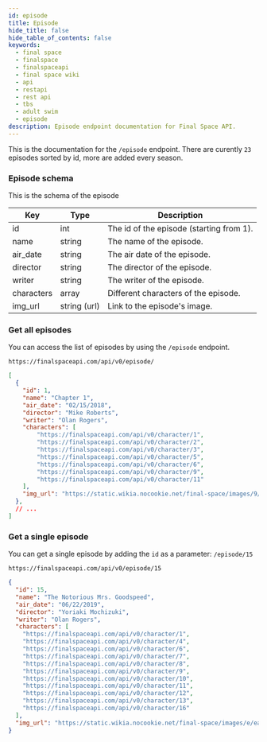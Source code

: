 ```yaml
---
id: episode
title: Episode 
hide_title: false
hide_table_of_contents: false
keywords:
  - final space
  - finalspace
  - finalspaceapi
  - final space wiki
  - api
  - restapi
  - rest api
  - tbs
  - adult swim
  - episode
description: Episode endpoint documentation for Final Space API.
---
```


This is the documentation for the `/episode` endpoint. There are curently `23` episodes sorted by id, more are added every season. 

### Episode schema

This is the schema of the episode

|Key|Type|Description|
|---|---|---|
|id|int|The id of the episode (starting from 1).
|name|string|The name of the episode.
|air_date|string|The air date of the episode.
|director|string|The director of the episode.
|writer|string|The writer of the episode.
|characters|array|Different characters of the episode.
|img_url|string (url)|Link to the episode's image. 

### Get all episodes

You can access the list of episodes by using the `/episode` endpoint.

```
https://finalspaceapi.com/api/v0/episode/
```

```json 
[
  {
    "id": 1,
    "name": "Chapter 1",
    "air_date": "02/15/2018",
    "director": "Mike Roberts",
    "writer": "Olan Rogers",
    "characters": [
        "https://finalspaceapi.com/api/v0/character/1",
        "https://finalspaceapi.com/api/v0/character/2",
        "https://finalspaceapi.com/api/v0/character/3",
        "https://finalspaceapi.com/api/v0/character/5",
        "https://finalspaceapi.com/api/v0/character/6",
        "https://finalspaceapi.com/api/v0/character/9",
        "https://finalspaceapi.com/api/v0/character/11"
    ],
    "img_url": "https://static.wikia.nocookie.net/final-space/images/9/9a/Episode_1b.jpg/revision/latest/scale-to-width-down/1000?cb=20180323215650"
  },
  // ...
]
```

### Get a single episode

You can get a single episode by adding the `id` as a parameter: `/episode/15`

```
https://finalspaceapi.com/api/v0/episode/15
```

```json
{
  "id": 15,
  "name": "The Notorious Mrs. Goodspeed",
  "air_date": "06/22/2019",
  "director": "Yoriaki Mochizuki",
  "writer": "Olan Rogers",
  "characters": [
    "https://finalspaceapi.com/api/v0/character/1",
    "https://finalspaceapi.com/api/v0/character/4",
    "https://finalspaceapi.com/api/v0/character/6",
    "https://finalspaceapi.com/api/v0/character/7",
    "https://finalspaceapi.com/api/v0/character/8",
    "https://finalspaceapi.com/api/v0/character/9",
    "https://finalspaceapi.com/api/v0/character/10",
    "https://finalspaceapi.com/api/v0/character/11",
    "https://finalspaceapi.com/api/v0/character/12",
    "https://finalspaceapi.com/api/v0/character/13",
    "https://finalspaceapi.com/api/v0/character/16"
  ],
  "img_url": "https://static.wikia.nocookie.net/final-space/images/e/ea/Notorious.png/revision/latest?cb=20190724000700" 
}
```

